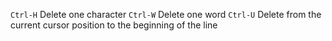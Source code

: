 `Ctrl-H` Delete one character
`Ctrl-W` Delete one word
`Ctrl-U` Delete from the current cursor position to the beginning of the line